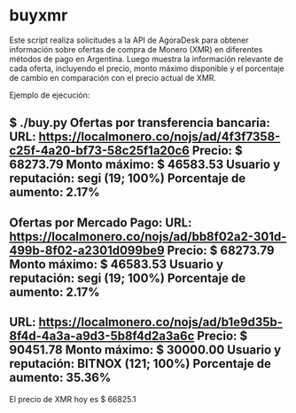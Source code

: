 # buyxmr
Este script realiza solicitudes a la API de AgoraDesk para obtener información sobre ofertas de compra de Monero (XMR) en diferentes métodos de pago en Argentina. Luego muestra la información relevante de cada oferta, incluyendo el precio, monto máximo disponible y el porcentaje de cambio en comparación con el precio actual de XMR.

Ejemplo de ejecución:

$ ./buy.py
Ofertas por transferencia bancaria:
URL: https://localmonero.co/nojs/ad/4f3f7358-c25f-4a20-bf73-58c25f1a20c6
Precio: $ 68273.79
Monto máximo: $ 46583.53
Usuario y reputación: segi (19; 100%)
Porcentaje de aumento: 2.17%
---

Ofertas por Mercado Pago:
URL: https://localmonero.co/nojs/ad/bb8f02a2-301d-499b-8f02-a2301d099be9
Precio: $ 68273.79
Monto máximo: $ 46583.53
Usuario y reputación: segi (19; 100%)
Porcentaje de aumento: 2.17%
---
URL: https://localmonero.co/nojs/ad/b1e9d35b-8f4d-4a3a-a9d3-5b8f4d2a3a6c
Precio: $ 90451.78
Monto máximo: $ 30000.00
Usuario y reputación: BITNOX (121; 100%)
Porcentaje de aumento: 35.36%
---

El precio de XMR hoy es $ 66825.1
